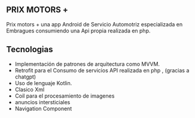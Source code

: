 ## PRIX MOTORS +
Prix ​​motors + una app Android de Servicio Automotriz especializada en Embragues consumiendo una Api propia realizada en php.

## Tecnologias 

- Implementación de patrones de arquitectura como MVVM.
- Retrofit para el Consumo de servicios API realizada en php , (gracias a chatgpt)
- Uso de lenguaje Kotlin. 
- Clasico Xml
- Coil para el procesamiento de imagenes
- anuncios intersticiales
- Navigation Component 